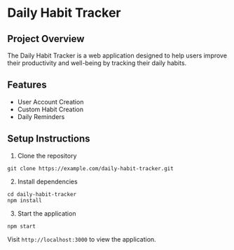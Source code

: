 # Daily Habit Tracker

## Project Overview
The Daily Habit Tracker is a web application designed to help users improve their productivity and well-being by tracking their daily habits.

## Features
- User Account Creation
- Custom Habit Creation
- Daily Reminders

## Setup Instructions
1. Clone the repository
```
git clone https://example.com/daily-habit-tracker.git
```
2. Install dependencies
```
cd daily-habit-tracker
npm install
```
3. Start the application
```
npm start
```
Visit `http://localhost:3000` to view the application.